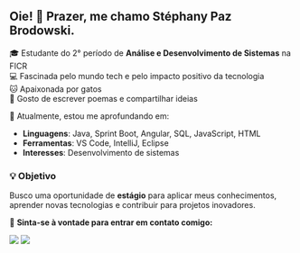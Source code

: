 ## Oie! 👋 Prazer, me chamo Stéphany Paz Brodowski.

🎓 Estudante do 2° período de **Análise e Desenvolvimento de Sistemas** na FICR  
💻 Fascinada pelo mundo tech e pelo impacto positivo da tecnologia  
🐱 Apaixonada por gatos  
📝 Gosto de escrever poemas e compartilhar ideias  

🚀 Atualmente, estou me aprofundando em:  
- **Linguagens**: Java, Sprint Boot, Angular, SQL, JavaScript, HTML  
- **Ferramentas**: VS Code, IntelliJ, Eclipse  
- **Interesses**: Desenvolvimento de sistemas

### 💡 Objetivo  
Busco uma oportunidade de **estágio** para aplicar meus conhecimentos, aprender novas tecnologias e contribuir para projetos inovadores.


📲 **Sinta-se à vontade para entrar em contato comigo:**  
<div> 
  <a href="mailto:stephanypazb@gmail.com"><img src="https://img.shields.io/badge/-Gmail-%23333?style=for-the-badge&logo=gmail&logoColor=white"></a>
  <a href="https://www.linkedin.com/in/stephanypazb/" target="_blank"><img src="https://img.shields.io/badge/-LinkedIn-%230077B5?style=for-the-badge&logo=linkedin&logoColor=white"></a> 
</div>
